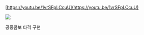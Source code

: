 [https://youtu.be/1vrSFpLCcuU](https://youtu.be/1vrSFpLCcuU)﻿

![](https://scrap.kakaocdn.net/dn/9Dytl/hyUdVv2T9P/SPrcDyEsiqO6iw565vGw21/img.jpg?width=1280&height=522&face=0_0_1280_522,https://scrap.kakaocdn.net/dn/bmW4lL/hyUdW2OrdD/jaDoJaeasT9hwIiJxgmCRk/img.jpg?width=1280&height=522&face=0_0_1280_522)

공중콤보 타격 구현